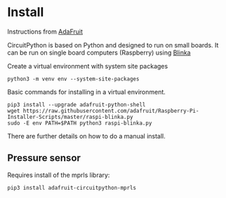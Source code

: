 <!-- markdownlint-disable MD001 MD009 -->
# Install

Instructions from [AdaFruit](https://learn.adafruit.com/circuitpython-on-raspberrypi-linux/installing-circuitpython-on-raspberry-pi)

CircuitPython is based on Python and designed to run on small boards. It can be run on 
single board computers (Raspberry) using [Blinka](https://circuitpython.org/blinka)

Create a virtual environment with system site packages

    python3 -m venv env --system-site-packages

Basic commands for installing in a virtual environment.

    pip3 install --upgrade adafruit-python-shell
    wget https://raw.githubusercontent.com/adafruit/Raspberry-Pi-Installer-Scripts/master/raspi-blinka.py
    sudo -E env PATH=$PATH python3 raspi-blinka.py

There are further details on how to do a manual install.

## Pressure sensor

Requires install of the mprls library:

    pip3 install adafruit-circuitpython-mprls
